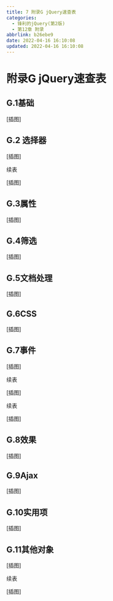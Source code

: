 ```yaml
---
title: 7 附录G jQuery速查表
categories: 
  - 锋利的jQuery(第2版)
  - 第12章 附录
abbrlink: b26ebe9
date: 2022-04-16 16:10:08
updated: 2022-04-16 16:10:08
---
```

# 附录G jQuery速查表
## G.1基础

[插图]

## G.2 选择器

[插图]

续表

[插图]

## G.3属性

[插图]

## G.4筛选

[插图]

## G.5文档处理

[插图]

## G.6CSS

[插图]

## G.7事件

[插图]

续表

[插图]

续表

[插图]

## G.8效果

[插图]

## G.9Ajax

[插图]

## G.10实用项

[插图]

## G.11其他对象

[插图]

续表

[插图]

